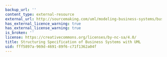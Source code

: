 ```yaml
---
backup_url: ''
content_type: external-resource
external_url: http://sourcemaking.com/uml/modeling-business-systems/business-processes-and-business-systems
has_external_licence_warning: true
has_external_license_warning: true
is_broken: ''
license: https://creativecommons.org/licenses/by-nc-sa/4.0/
title: Structuring Specification of Business Systems with UML
uid: fff5897a-969d-4691-89f6-c71f1362a04f
---
```

